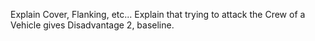 Explain Cover, Flanking, etc...
Explain that trying to attack the Crew of a Vehicle gives Disadvantage 2, baseline.